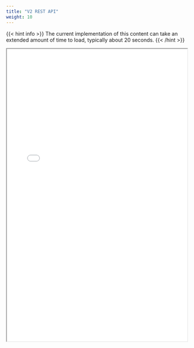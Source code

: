 ```yaml
---
title: "V2 REST API"
weight: 10
---
```


{{< hint info >}}
The current implementation of this content can take an extended amount of time to load, typically about 20 seconds.
{{< /hint >}}

<iframe id="inlineFrame"
    title="Inline Frame"
    width="98%"
    max-width="99%"
    height="800"
    src="../rest_api.html">
</iframe>
